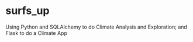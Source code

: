 # surfs_up
Using Python and SQLAlchemy to do Climate Analysis and Exploration; and Flask to do a Climate App
